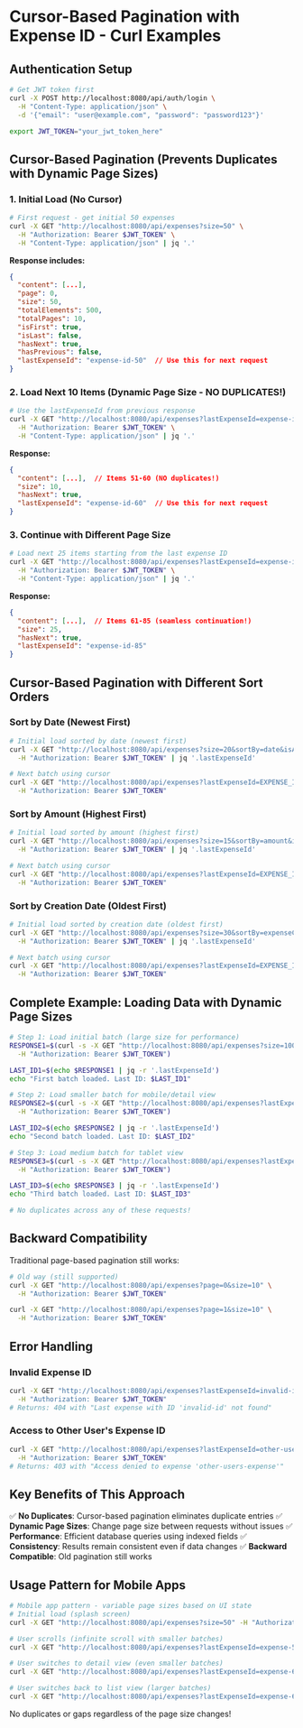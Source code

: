 # Cursor-Based Pagination with Expense ID - Curl Examples

## Authentication Setup
```bash
# Get JWT token first
curl -X POST http://localhost:8080/api/auth/login \
  -H "Content-Type: application/json" \
  -d '{"email": "user@example.com", "password": "password123"}'

export JWT_TOKEN="your_jwt_token_here"
```

## Cursor-Based Pagination (Prevents Duplicates with Dynamic Page Sizes)

### 1. Initial Load (No Cursor)
```bash
# First request - get initial 50 expenses
curl -X GET "http://localhost:8080/api/expenses?size=50" \
  -H "Authorization: Bearer $JWT_TOKEN" \
  -H "Content-Type: application/json" | jq '.'
```

**Response includes:**
```json
{
  "content": [...],
  "page": 0,
  "size": 50,
  "totalElements": 500,
  "totalPages": 10,
  "isFirst": true,
  "isLast": false,
  "hasNext": true,
  "hasPrevious": false,
  "lastExpenseId": "expense-id-50"  // Use this for next request
}
```

### 2. Load Next 10 Items (Dynamic Page Size - NO DUPLICATES!)
```bash
# Use the lastExpenseId from previous response
curl -X GET "http://localhost:8080/api/expenses?lastExpenseId=expense-id-50&size=10" \
  -H "Authorization: Bearer $JWT_TOKEN" \
  -H "Content-Type: application/json" | jq '.'
```

**Response:**
```json
{
  "content": [...],  // Items 51-60 (NO duplicates!)
  "size": 10,
  "hasNext": true,
  "lastExpenseId": "expense-id-60"  // Use this for next request
}
```

### 3. Continue with Different Page Size
```bash
# Load next 25 items starting from the last expense ID
curl -X GET "http://localhost:8080/api/expenses?lastExpenseId=expense-id-60&size=25" \
  -H "Authorization: Bearer $JWT_TOKEN" \
  -H "Content-Type: application/json" | jq '.'
```

**Response:**
```json
{
  "content": [...],  // Items 61-85 (seamless continuation!)
  "size": 25,
  "hasNext": true,
  "lastExpenseId": "expense-id-85"
}
```

## Cursor-Based Pagination with Different Sort Orders

### Sort by Date (Newest First)
```bash
# Initial load sorted by date (newest first)
curl -X GET "http://localhost:8080/api/expenses?size=20&sortBy=date&isAsc=false" \
  -H "Authorization: Bearer $JWT_TOKEN" | jq '.lastExpenseId'

# Next batch using cursor
curl -X GET "http://localhost:8080/api/expenses?lastExpenseId=EXPENSE_ID_FROM_ABOVE&size=10&sortBy=date&isAsc=false" \
  -H "Authorization: Bearer $JWT_TOKEN"
```

### Sort by Amount (Highest First)
```bash
# Initial load sorted by amount (highest first)
curl -X GET "http://localhost:8080/api/expenses?size=15&sortBy=amount&isAsc=false" \
  -H "Authorization: Bearer $JWT_TOKEN" | jq '.lastExpenseId'

# Next batch using cursor
curl -X GET "http://localhost:8080/api/expenses?lastExpenseId=EXPENSE_ID_FROM_ABOVE&size=10&sortBy=amount&isAsc=false" \
  -H "Authorization: Bearer $JWT_TOKEN"
```

### Sort by Creation Date (Oldest First)
```bash
# Initial load sorted by creation date (oldest first)
curl -X GET "http://localhost:8080/api/expenses?size=30&sortBy=expenseCreatedOn&isAsc=true" \
  -H "Authorization: Bearer $JWT_TOKEN" | jq '.lastExpenseId'

# Next batch using cursor
curl -X GET "http://localhost:8080/api/expenses?lastExpenseId=EXPENSE_ID_FROM_ABOVE&size=20&sortBy=expenseCreatedOn&isAsc=true" \
  -H "Authorization: Bearer $JWT_TOKEN"
```

## Complete Example: Loading Data with Dynamic Page Sizes

```bash
# Step 1: Load initial batch (large size for performance)
RESPONSE1=$(curl -s -X GET "http://localhost:8080/api/expenses?size=100&sortBy=date&isAsc=false" \
  -H "Authorization: Bearer $JWT_TOKEN")

LAST_ID1=$(echo $RESPONSE1 | jq -r '.lastExpenseId')
echo "First batch loaded. Last ID: $LAST_ID1"

# Step 2: Load smaller batch for mobile/detail view
RESPONSE2=$(curl -s -X GET "http://localhost:8080/api/expenses?lastExpenseId=$LAST_ID1&size=5" \
  -H "Authorization: Bearer $JWT_TOKEN")

LAST_ID2=$(echo $RESPONSE2 | jq -r '.lastExpenseId')
echo "Second batch loaded. Last ID: $LAST_ID2"

# Step 3: Load medium batch for tablet view
RESPONSE3=$(curl -s -X GET "http://localhost:8080/api/expenses?lastExpenseId=$LAST_ID2&size=20" \
  -H "Authorization: Bearer $JWT_TOKEN")

LAST_ID3=$(echo $RESPONSE3 | jq -r '.lastExpenseId')
echo "Third batch loaded. Last ID: $LAST_ID3"

# No duplicates across any of these requests!
```

## Backward Compatibility

Traditional page-based pagination still works:

```bash
# Old way (still supported)
curl -X GET "http://localhost:8080/api/expenses?page=0&size=10" \
  -H "Authorization: Bearer $JWT_TOKEN"

curl -X GET "http://localhost:8080/api/expenses?page=1&size=10" \
  -H "Authorization: Bearer $JWT_TOKEN"
```

## Error Handling

### Invalid Expense ID
```bash
curl -X GET "http://localhost:8080/api/expenses?lastExpenseId=invalid-id&size=10" \
  -H "Authorization: Bearer $JWT_TOKEN"
# Returns: 404 with "Last expense with ID 'invalid-id' not found"
```

### Access to Other User's Expense ID
```bash
curl -X GET "http://localhost:8080/api/expenses?lastExpenseId=other-users-expense&size=10" \
  -H "Authorization: Bearer $JWT_TOKEN"
# Returns: 403 with "Access denied to expense 'other-users-expense'"
```

## Key Benefits of This Approach

✅ **No Duplicates**: Cursor-based pagination eliminates duplicate entries
✅ **Dynamic Page Sizes**: Change page size between requests without issues
✅ **Performance**: Efficient database queries using indexed fields
✅ **Consistency**: Results remain consistent even if data changes
✅ **Backward Compatible**: Old pagination still works

## Usage Pattern for Mobile Apps

```bash
# Mobile app pattern - variable page sizes based on UI state
# Initial load (splash screen)
curl -X GET "http://localhost:8080/api/expenses?size=50" -H "Authorization: Bearer $JWT_TOKEN"

# User scrolls (infinite scroll with smaller batches)
curl -X GET "http://localhost:8080/api/expenses?lastExpenseId=expense-50&size=10" -H "Authorization: Bearer $JWT_TOKEN"

# User switches to detail view (even smaller batches)
curl -X GET "http://localhost:8080/api/expenses?lastExpenseId=expense-60&size=3" -H "Authorization: Bearer $JWT_TOKEN"

# User switches back to list view (larger batches)
curl -X GET "http://localhost:8080/api/expenses?lastExpenseId=expense-63&size=25" -H "Authorization: Bearer $JWT_TOKEN"
```

No duplicates or gaps regardless of the page size changes!

